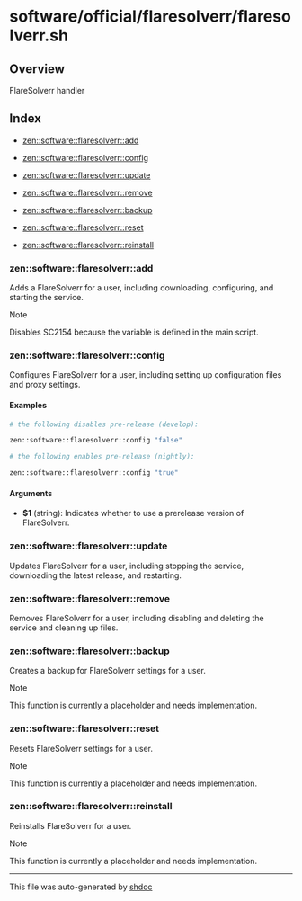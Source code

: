 # software/official/flaresolverr/flaresolverr.sh

## Overview

FlareSolverr handler

## Index

* [zen::software::flaresolverr::add](#zensoftwareflaresolverradd)

* [zen::software::flaresolverr::config](#zensoftwareflaresolverrconfig)

* [zen::software::flaresolverr::update](#zensoftwareflaresolverrupdate)

* [zen::software::flaresolverr::remove](#zensoftwareflaresolverrremove)

* [zen::software::flaresolverr::backup](#zensoftwareflaresolverrbackup)

* [zen::software::flaresolverr::reset](#zensoftwareflaresolverrreset)

* [zen::software::flaresolverr::reinstall](#zensoftwareflaresolverrreinstall)


### zen::software::flaresolverr::add

Adds a FlareSolverr for a user, including downloading, configuring, and starting the service.

> [!NOTE]
> Disables SC2154 because the variable is defined in the main script.

### zen::software::flaresolverr::config

Configures FlareSolverr for a user, including setting up configuration files and proxy settings.

#### Examples

```bash
# the following disables pre-release (develop):

```

```bash
zen::software::flaresolverr::config "false"
```

```bash
# the following enables pre-release (nightly):

```

```bash
zen::software::flaresolverr::config "true"
```

#### Arguments

* **$1** (string): Indicates whether to use a prerelease version of FlareSolverr.

### zen::software::flaresolverr::update

Updates FlareSolverr for a user, including stopping the service, downloading the latest release, and restarting.

### zen::software::flaresolverr::remove

Removes FlareSolverr for a user, including disabling and deleting the service and cleaning up files.

### zen::software::flaresolverr::backup

Creates a backup for FlareSolverr settings for a user.

> [!NOTE]
> This function is currently a placeholder and needs implementation.

### zen::software::flaresolverr::reset

Resets FlareSolverr settings for a user.

> [!NOTE]
> This function is currently a placeholder and needs implementation.

### zen::software::flaresolverr::reinstall

Reinstalls FlareSolverr for a user.

> [!NOTE]
> This function is currently a placeholder and needs implementation.

---
This file was auto-generated by [shdoc](https://github.com/MediaEase/shdoc)
